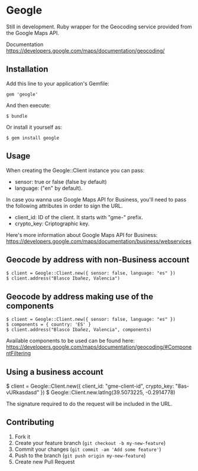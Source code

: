 # Geogle

Still in development. Ruby wrapper for the Geocoding service provided from the Google Maps API.


Documentation
https://developers.google.com/maps/documentation/geocoding/


## Installation

Add this line to your application's Gemfile:

    gem 'geogle'

And then execute:

    $ bundle

Or install it yourself as:

    $ gem install geogle

## Usage

When creating the Geogle::Client instance you can pass:

* sensor: true or false (false by default)
* language: ("en" by default).

In case you wanna use Google Maps API for Business, you'll need to pass the following attributes in order to sign the URL.
* client_id: ID of the client. It starts with "gme-" prefix.
* crypto_key: Criptographic key.

Here's more information about Google Maps API for Business:
https://developers.google.com/maps/documentation/business/webservices

## Geocode by address with non-Business account

    $ client = Geogle::Client.new({ sensor: false, language: "es" })
    $ client.address("Blasco Ibañez, Valencia")

## Geocode by address making use of the components

    $ client = Geogle::Client.new({ sensor: false, language: "es" })
    $ components = { country: 'ES' }
    $ client.address("Blasco Ibañez, Valencia", components)

  Available components to be used can be found here:
  https://developers.google.com/maps/documentation/geocoding/#ComponentFiltering

## Using a business account

  $ client = Geogle::Client.new({ client_id: "gme-client-id", crypto_key: "8as-vURkasdasd" })
  $ Geogle::Client.new.latlng(39.5073225, -0.2914778)

  The signature required to do the request will be included in the URL.


## Contributing

1. Fork it
2. Create your feature branch (`git checkout -b my-new-feature`)
3. Commit your changes (`git commit -am 'Add some feature'`)
4. Push to the branch (`git push origin my-new-feature`)
5. Create new Pull Request

